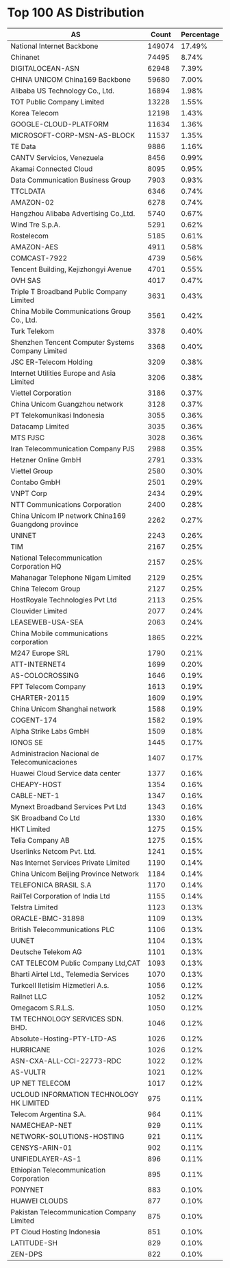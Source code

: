 # Top 100 AS Distribution
| AS | Count | Percentage |
|----|----|----|
| National Internet Backbone | 149074 | 17.49% |
| Chinanet | 74495 | 8.74% |
| DIGITALOCEAN-ASN | 62948 | 7.39% |
| CHINA UNICOM China169 Backbone | 59680 | 7.00% |
| Alibaba US Technology Co., Ltd. | 16894 | 1.98% |
| TOT Public Company Limited | 13228 | 1.55% |
| Korea Telecom | 12198 | 1.43% |
| GOOGLE-CLOUD-PLATFORM | 11634 | 1.36% |
| MICROSOFT-CORP-MSN-AS-BLOCK | 11537 | 1.35% |
| TE Data | 9886 | 1.16% |
| CANTV Servicios, Venezuela | 8456 | 0.99% |
| Akamai Connected Cloud | 8095 | 0.95% |
| Data Communication Business Group | 7903 | 0.93% |
| TTCLDATA | 6346 | 0.74% |
| AMAZON-02 | 6278 | 0.74% |
| Hangzhou Alibaba Advertising Co.,Ltd. | 5740 | 0.67% |
| Wind Tre S.p.A. | 5291 | 0.62% |
| Rostelecom | 5185 | 0.61% |
| AMAZON-AES | 4911 | 0.58% |
| COMCAST-7922 | 4739 | 0.56% |
| Tencent Building, Kejizhongyi Avenue | 4701 | 0.55% |
| OVH SAS | 4017 | 0.47% |
| Triple T Broadband Public Company Limited | 3631 | 0.43% |
| China Mobile Communications Group Co., Ltd. | 3561 | 0.42% |
| Turk Telekom | 3378 | 0.40% |
| Shenzhen Tencent Computer Systems Company Limited | 3368 | 0.40% |
| JSC ER-Telecom Holding | 3209 | 0.38% |
| Internet Utilities Europe and Asia Limited | 3206 | 0.38% |
| Viettel Corporation | 3186 | 0.37% |
| China Unicom Guangzhou network | 3128 | 0.37% |
| PT Telekomunikasi Indonesia | 3055 | 0.36% |
| Datacamp Limited | 3035 | 0.36% |
| MTS PJSC | 3028 | 0.36% |
| Iran Telecommunication Company PJS | 2988 | 0.35% |
| Hetzner Online GmbH | 2791 | 0.33% |
| Viettel Group | 2580 | 0.30% |
| Contabo GmbH | 2501 | 0.29% |
| VNPT Corp | 2434 | 0.29% |
| NTT Communications Corporation | 2400 | 0.28% |
| China Unicom IP network China169 Guangdong province | 2262 | 0.27% |
| UNINET | 2243 | 0.26% |
| TIM | 2167 | 0.25% |
| National Telecommunication Corporation HQ | 2157 | 0.25% |
| Mahanagar Telephone Nigam Limited | 2129 | 0.25% |
| China Telecom Group | 2127 | 0.25% |
| HostRoyale Technologies Pvt Ltd | 2113 | 0.25% |
| Clouvider Limited | 2077 | 0.24% |
| LEASEWEB-USA-SEA | 2063 | 0.24% |
| China Mobile communications corporation | 1865 | 0.22% |
| M247 Europe SRL | 1790 | 0.21% |
| ATT-INTERNET4 | 1699 | 0.20% |
| AS-COLOCROSSING | 1646 | 0.19% |
| FPT Telecom Company | 1613 | 0.19% |
| CHARTER-20115 | 1609 | 0.19% |
| China Unicom Shanghai network | 1588 | 0.19% |
| COGENT-174 | 1582 | 0.19% |
| Alpha Strike Labs GmbH | 1509 | 0.18% |
| IONOS SE | 1445 | 0.17% |
| Administracion Nacional de Telecomunicaciones | 1407 | 0.17% |
| Huawei Cloud Service data center | 1377 | 0.16% |
| CHEAPY-HOST | 1354 | 0.16% |
| CABLE-NET-1 | 1347 | 0.16% |
| Mynext Broadband Services Pvt Ltd | 1343 | 0.16% |
| SK Broadband Co Ltd | 1330 | 0.16% |
| HKT Limited | 1275 | 0.15% |
| Telia Company AB | 1275 | 0.15% |
| Userlinks Netcom Pvt. Ltd. | 1241 | 0.15% |
| Nas Internet Services Private Limited | 1190 | 0.14% |
| China Unicom Beijing Province Network | 1184 | 0.14% |
| TELEFONICA BRASIL S.A | 1170 | 0.14% |
| RailTel Corporation of India Ltd | 1155 | 0.14% |
| Telstra Limited | 1123 | 0.13% |
| ORACLE-BMC-31898 | 1109 | 0.13% |
| British Telecommunications PLC | 1106 | 0.13% |
| UUNET | 1104 | 0.13% |
| Deutsche Telekom AG | 1101 | 0.13% |
| CAT TELECOM Public Company Ltd,CAT | 1093 | 0.13% |
| Bharti Airtel Ltd., Telemedia Services | 1070 | 0.13% |
| Turkcell Iletisim Hizmetleri A.s. | 1056 | 0.12% |
| Railnet LLC | 1052 | 0.12% |
| Omegacom S.R.L.S. | 1050 | 0.12% |
| TM TECHNOLOGY SERVICES SDN. BHD. | 1046 | 0.12% |
| Absolute-Hosting-PTY-LTD-AS | 1026 | 0.12% |
| HURRICANE | 1026 | 0.12% |
| ASN-CXA-ALL-CCI-22773-RDC | 1022 | 0.12% |
| AS-VULTR | 1021 | 0.12% |
| UP NET TELECOM | 1017 | 0.12% |
| UCLOUD INFORMATION TECHNOLOGY HK LIMITED | 975 | 0.11% |
| Telecom Argentina S.A. | 964 | 0.11% |
| NAMECHEAP-NET | 929 | 0.11% |
| NETWORK-SOLUTIONS-HOSTING | 921 | 0.11% |
| CENSYS-ARIN-01 | 902 | 0.11% |
| UNIFIEDLAYER-AS-1 | 896 | 0.11% |
| Ethiopian Telecommunication Corporation | 895 | 0.11% |
| PONYNET | 883 | 0.10% |
| HUAWEI CLOUDS | 877 | 0.10% |
| Pakistan Telecommunication Company Limited | 875 | 0.10% |
| PT Cloud Hosting Indonesia | 851 | 0.10% |
| LATITUDE-SH | 829 | 0.10% |
| ZEN-DPS | 822 | 0.10% |
